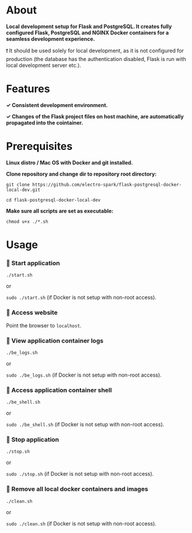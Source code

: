# About
**Local development setup for Flask and PostgreSQL. It creates fully configured Flask, PostgreSQL and NGINX Docker containers for a seamless development experience.**

❗ It should be used solely for local development, as it is not configured for production (the database has the authentication disabled, Flask is run with local development server etc.).

# Features
**✓ Consistent development environment.**

**✓ Changes of the Flask project files on host machine, are automatically propagated into the cointainer.**

# Prerequisites

**Linux distro / Mac OS with Docker and git installed.**

**Clone repository and change dir to repository root directory:**

``
git clone https://github.com/electro-spark/flask-postgresql-docker-local-dev.git
``

``
cd flask-postgresql-docker-local-dev
``

**Make sure all scripts are set as executable:**

``
chmod u+x ./*.sh
``

# Usage

### 🔨 Start application
``
./start.sh
``

or

``
sudo ./start.sh
``
(if Docker is not setup with non-root access).

### 🔨 Access website
Point the browser to `localhost`.

### 🔨 View application container logs
``
./be_logs.sh
``

or

``
sudo ./be_logs.sh
``
(if Docker is not setup with non-root access).

### 🔨 Access application container shell
``
./be_shell.sh
``

or

``
sudo ./be_shell.sh
``
(if Docker is not setup with non-root access).

### 🔨 Stop application
``
./stop.sh
``

or

``
sudo ./stop.sh
``
(if Docker is not setup with non-root access).

### 🔨 Remove all local docker containers and images
``
./clean.sh
``

or

``
sudo ./clean.sh
``
(if Docker is not setup with non-root access).

